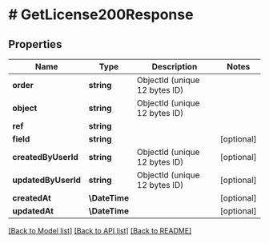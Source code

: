 # # GetLicense200Response

## Properties

Name | Type | Description | Notes
------------ | ------------- | ------------- | -------------
**order** | **string** | ObjectId (unique 12 bytes ID) |
**object** | **string** | ObjectId (unique 12 bytes ID) |
**ref** | **string** |  |
**field** | **string** |  | [optional]
**createdByUserId** | **string** | ObjectId (unique 12 bytes ID) | [optional]
**updatedByUserId** | **string** | ObjectId (unique 12 bytes ID) | [optional]
**createdAt** | **\DateTime** |  | [optional]
**updatedAt** | **\DateTime** |  | [optional]

[[Back to Model list]](../../README.md#models) [[Back to API list]](../../README.md#endpoints) [[Back to README]](../../README.md)

